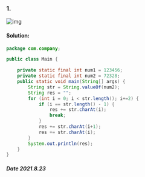 ### 1.

![img](https://oss.1point3acres.cn/forum/202108/20/160831akkvxidazxikq5b8.jpeg)

#### Solution:

```java
package com.company;

public class Main {

    private static final int num1 = 123456;
    private static final int num2 = 72328;
    public static void main(String[] args) {
        String str = String.valueOf(num2);
        String res = "";
        for (int i = 0; i < str.length(); i+=2) {
            if (i == str.length() - 1) {
                res += str.charAt(i);
                break;
            }
            res += str.charAt(i+1);
            res += str.charAt(i);
        }
        System.out.println(res);
    }
}
```

##### Date 2021.8.23